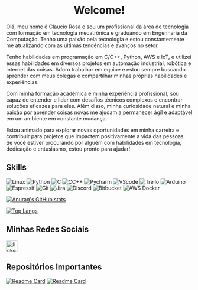 <h1 align="center">Welcome!</h1>

Olá, meu nome é Claucio Rosa e sou um profissional da área de tecnologia com formação em tecnologia mecatrônica e graduando em Engenharia da Computação. Tenho uma paixão pela tecnologia e estou constantemente me atualizando com as últimas tendências e avanços no setor.

Tenho habilidades em programação em C/C++, Python, AWS e IoT, e utilizei essas habilidades em diversos projetos em automação industrial, robótica e internet das coisas. Adoro trabalhar em equipe e estou sempre buscando aprender com meus colegas e compartilhar minhas próprias habilidades e experiências.

Com minha formação acadêmica e minha experiência profissional, sou capaz de entender e lidar com desafios técnicos complexos e encontrar soluções eficazes para eles. Além disso, minha curiosidade natural e minha paixão por aprender coisas novas me ajudam a permanecer ágil e adaptável em um ambiente em constante mudança.

Estou animado para explorar novas oportunidades em minha carreira e contribuir para projetos que impactem positivamente a vida das pessoas. Se você estiver procurando por alguém com habilidades em tecnologia, dedicação e entusiasmo, estou pronto para ajudar!

## Skills
![Linux](https://img.shields.io/badge/Linux-FCC624?style=for-the-badge&logo=linux&logoColor=black) ![Python](https://img.shields.io/badge/Python-14354C?style=for-the-badge&logo=python&logoColor=white)  ![C](https://img.shields.io/badge/C-00599C?style=for-the-badge&logo=c&logoColor=white)  ![CC++](https://img.shields.io/badge/C%2B%2B-00599C?style=for-the-badge&logo=c%2B%2B&logoColor=white) ![Pycharm](https://img.shields.io/badge/PyCharm-000000.svg?&style=for-the-badge&logo=PyCharm&logoColor=white)  ![VScode](https://img.shields.io/badge/Visual_Studio_Code-0078D4?style=for-the-badge&logo=visual%20studio%20code&logoColor=white)  ![Trello](https://img.shields.io/badge/Trello-0052CC?style=for-the-badge&logo=trello&logoColor=white)  ![Arduino](https://img.shields.io/badge/Arduino-00979D?style=for-the-badge&logo=Arduino&logoColor=white) ![Espressif](https://img.shields.io/badge/espressif-E7352C?style=for-the-badge&logo=espressif&logoColor=white)  ![Git](https://img.shields.io/badge/GIT-E44C30?style=for-the-badge&logo=git&logoColor=white)  ![Jira](https://img.shields.io/badge/Jira-0052CC?style=for-the-badge&logo=Jira&logoColor=white)  ![Discord](https://img.shields.io/badge/Discord-7289DA?style=for-the-badge&logo=discord&logoColor=white)  ![Bitbucket](https://img.shields.io/badge/Bitbucket-0747a6?style=for-the-badge&logo=bitbucket&logoColor=white)  ![AWS](https://img.shields.io/badge/Amazon_AWS-FF9900?style=for-the-badge&logo=amazonaws&logoColor=white)  Docker

[![Anurag's GitHub stats](https://github-readme-stats.vercel.app/api?username=ClaucioRosa&&show_icons=true&theme=radical)](https://github.com/anuraghazra/github-readme-stats)

[![Top Langs](https://github-readme-stats.vercel.app/api/top-langs/?username=ClaucioRosa&hide_progress=true&theme=radical)](https://github.com/anuraghazra/github-readme-stats)

## Minhas Redes Sociais
[<img src='https://img.shields.io/badge/LinkedIn-0077B5?style=for-the-badge&logo=linkedin&logoColor=white' alt='linkedin' height='30'>](https://www.linkedin.com/in/claucio-gonçalves-rosa-266094131)


## Repositórios Importantes
[![Readme Card](https://github-readme-stats.vercel.app/api/pin/?username=ClaucioRosa&repo=Jogos_em_Python&theme=radical)](https://github.com/ClaucioRosa/Jogos_em_Python)
[![Readme Card](https://github-readme-stats.vercel.app/api/pin/?username=ClaucioRosa&repo=Criptografia-Simples&theme=radical)](https://github.com/ClaucioRosa/Criptografia-Simples)
